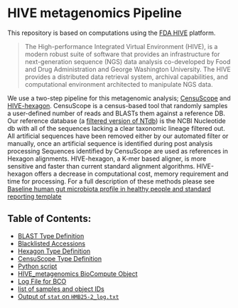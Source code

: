 # HIVE metagenomics Pipeline
This repository is based on computations using the [FDA HIVE](https://github.com/FDA/fda-hive) platform. 
>The High-performance Integrated Virtual Environment (HIVE), is a modern robust suite of software that provides an infrastructure for next-generation sequence (NGS) data analysis co-developed by Food and Drug Administration and George Washington University. The HIVE provides a distributed data retrieval system, archival capabilities, and computational environment architected to manipulate NGS data.

We use a two-step pipeline for this metagenomic analysis; [CensuScope](http://www.ncbi.nlm.nih.gov/pubmed/25336203) and [HIVE-hexagon](http://www.ncbi.nlm.nih.gov/pubmed/24918764). CensuScope is a census-based tool that randomly samples a user-defined number of reads and BLASTs them against a reference DB. Our reference database (a [filtered version of NTdb](https://hive.biochemistry.gwu.edu/filterednt)) is the NCBI Nucleotide db with all of the sequences lacking a clear taxonomic lineage filtered out. All artificial sequences have been removed either by our automated filter or manually, once an artificial sequence is identified during post analysis processing Sequences identified by CensuScope are used as references in Hexagon alignments. HIVE-hexagon, a K-mer based aligner, is more sensitive and faster than current standard alignment algorithms. HIVE-hexagon offers a decrease in computational cost, memory requirement and time for processing. For a full description of these methods please see [Baseline human gut microbiota profile in healthy people and standard reporting template](https://doi.org/10.1101/445353)

## Table of Contents:
* [BLAST Type Definition](prop-spec-blast.txt)
* [Blacklisted Accessions](blackList-v2.0.csv)
* [Hexagon Type Definition](def.svc-align-hexagon.json)
* [CensuScope Type Definition](def.svc-dna-screening.json)
* [Python script](driverHIVEmetagenomic.py)
* [HIVE_metagenomics BioCompute Object](HIVE_metagenomics.json)
* [Log File for BCO](HMB25-2_log.txt)
* [list of samples and object IDs](meta.csv)
* [Output of `stat` on `HMB25-2_log.txt`](stat_HMB25-2_log.txt)